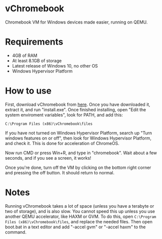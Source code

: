 # vChromebook
Chromebook VM for Windows devices made easier, running on QEMU.

# Requirements
- 4GB of RAM
- At least 8.1GB of storage
- Latest release of Windows 10, no other OS
- Windows Hypervisor Platform

# How to use
First, download vChromebook from [here](https://drive.google.com/file/d/1fMEW_0HI0ghsvvhyjZsy9EpY86UQGhKX/view?usp=sharing). Once you have downloaded it, extract it, and run "install.exe". Once finished installing, open "Edit the system enviroment variables", look for PATH, and add this:
```
C:\Program Files (x86)\vChromebook\files
```
If you have not turned on Windows Hypervisor Platform, search up "Turn windows features on or off", then look for Windows Hypervisor Platform, and check it. This is done for acceleration of ChromeOS.

Now run CMD or press Win+R, and type in "chromebook". Wait about a few seconds, and if you see a screen, it works!

Once you're done, turn off the VM by clicking on the bottom right corner and pressing the off button. It should return to normal.

# Notes
Running vChromebook takes a lot of space (unless you have a terabyte or two of storage), and is also slow. You cannot speed this up unless you use another QEMU accelerator, like HAXM or GVM. To do this, open `C:\Program Files (x86)\vChromebook\files`, and replace the needed files. Then open boot.bat in a text editor and add "-accel gvm" or "-accel haxm" to the command.
